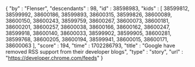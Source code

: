 {
  "by" : "Flenser",
  "descendants" : 98,
  "id" : 38598983,
  "kids" : [ 38599812, 38599992, 38600186, 38599893, 38600315, 38599826, 38600089, 38600150, 38600243, 38599759, 38600267, 38600073, 38600181, 38600201, 38600257, 38600038, 38600166, 38600162, 38600247, 38599918, 38600140, 38600033, 38599902, 38599905, 38600281, 38599768, 38600205, 38600194, 38599941, 38600015, 38600171, 38600063 ],
  "score" : 194,
  "time" : 1702286793,
  "title" : "Google have removed RSS support from their developer blogs",
  "type" : "story",
  "url" : "https://developer.chrome.com/feeds"
}
